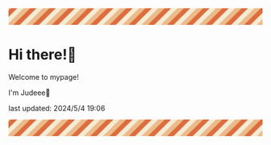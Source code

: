 <!-- Header image -->
<img src="./pokemon/pokemon_2.png" width="1000">

# Hi there!👋

Welcome to mypage!

I'm Judeee🐷

last updated: 2024/5/4 19:06

<!-- Footer image -->
<img src="./pokemon/pokemon_2.png" width="1000">
